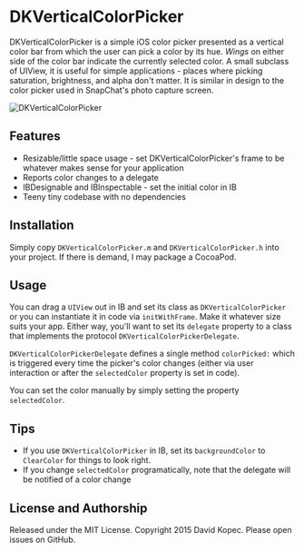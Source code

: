 # DKVerticalColorPicker
DKVerticalColorPicker is a simple iOS color picker presented as a vertical color bar from which the user can pick a color by its hue. *Wings* on either side of the color bar indicate the currently selected color. A small subclass of UIView, it is useful for simple applications - places where picking saturation, brightness, and alpha don't matter. It is similar in design to the color picker used in SnapChat's photo capture screen.

![DKVerticalColorPicker](https://raw.githubusercontent.com/davecom/DKVerticalColorPicker/master/DKVerticalColorPicker.png)

## Features
* Resizable/little space usage - set DKVerticalColorPicker's frame to be whatever makes sense for your application
* Reports color changes to a delegate
* IBDesignable and IBInspectable - set the initial color in IB
* Teeny tiny codebase with no dependencies

## Installation
Simply copy `DKVerticalColorPicker.m` and `DKVerticalColorPicker.h` into your project.  If there is demand, I may package a CocoaPod.

## Usage
You can drag a `UIView` out in IB and set its class as `DKVerticalColorPicker` or you can instantiate it in code via `initWithFrame`. Make it whatever size suits your app.  Either way, you'll want to set its `delegate` property to a class that implements the protocol `DKVerticalColorPickerDelegate`.

`DKVerticalColorPickerDelegate` defines a single method `colorPicked:` which is triggered every time the picker's color changes (either via user interaction or after the `selectedColor` property is set in code). 

You can set the color manually by simply setting the property `selectedColor`.

## Tips
* If you use `DKVerticalColorPicker` in IB, set its `backgroundColor` to `ClearColor` for things to look right.
* If you change `selectedColor` programatically, note that the delegate will be notified of a color change

## License and Authorship
Released under the MIT License.  Copyright 2015 David Kopec. Please open issues on GitHub.
